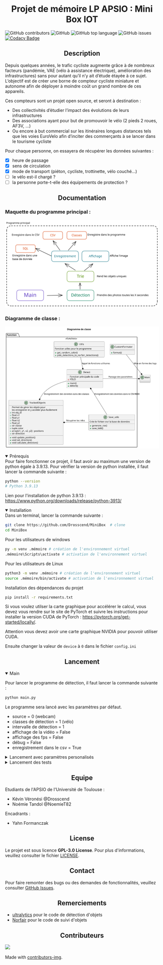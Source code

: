 # <h1 align="center">Projet de mémoire LP APSIO : Mini Box IOT</h1>
![GitHub contributors](https://img.shields.io/github/contributors/Drosscend/MiniBox?label=Contributeurs)
![GitHub](https://img.shields.io/github/license/Drosscend/MiniBox)
![GitHub top language](https://img.shields.io/github/languages/top/Drosscend/MiniBox)
![GitHub issues](https://img.shields.io/github/issues/Drosscend/MiniBox)
[![Codacy Badge](https://app.codacy.com/project/badge/Grade/f9d116c1661340d796c6d8feb08fd7c6)](https://www.codacy.com/gh/Drosscend/MiniBox/dashboard?utm_source=github.com&amp;utm_medium=referral&amp;utm_content=Drosscend/MiniBox&amp;utm_campaign=Badge_Grade)

## <h2 align="center">Description</h2>

Depuis quelques années, le trafic cycliste augmente grâce à de nombreux facteurs (pandémie, VAE (vélo à assistance électrique), amélioration des infrastructures) sans pour autant qu’il n’y ait d’étude étayée à ce sujet. L’objectif est de créer une borne de compteur cycliste miniature et autonome afin de déployer à moindre coût un grand nombre de ces appareils.

Ces compteurs sont un projet open source, et seront à destination :
- Des collectivités d’étudier l’impact des évolutions de leurs infrastructures
- Des associations ayant pour but de promouvoir le vélo (2 pieds 2 roues, AF3V, …)
- Ou encore à but commercial sur les itinéraires longues distances tels que les voies EuroVelo afin d’inciter des commerçants à se lancer dans le tourisme cycliste

Pour chaque personne, on essayera de récupérer les données suivantes :
- [x] heure de passage
- [x] sens de circulation
- [x] mode de transport (piéton, cycliste, trottinette, vélo couché…)
- [ ] le vélo est-il chargé ?
- [ ] la personne porte-t-elle des équipements de protection ?

## <h2 align="center">Documentation</h2>

### Maquette du programme principal :
![Programme principal](/docs/maquette_main.svg)

### Diagramme de classe :
![Programme principal (diagramme de classe)](/docs/classDiagram.svg)

<details open>
<summary>Prérequis</summary>
Pour faire fonctionner ce projet, il faut avoir au maximum une version de python égale à 3.9.13. Pour vérifier la version de python installée, il faut lancer la commande suivante :

```bash
python --version
# Python 3.9.13
```

Lien pour l'installation de python 3.9.13 : https://www.python.org/downloads/release/python-3913/

</details>

<details open>
<summary>Installation</summary>
Dans un terminal, lancer la commande suivante :

```bash
git clone https://github.com/Drosscend/MiniBox  # clone
cd MiniBox
```
Pour les utilisateurs de windows
```bash
py -m venv .mémoire # création de l'environnement virtuel
.mémoire\Scripts\activate # activation de l'environnement virtuel
```
Pour les utilisateurs de Linux
```bash
python3 -m venv .mémoire # création de l'environnement virtuel
source .mémoire/bin/activate # activation de l'environnement virtuel
```
Installation des dépendances du projet
```bash
pip install -r requirements.txt
```

Si vous voulez utilser la carte graphique pour accélérer le calcul, vous devez vous rendre sur le site de PyTorch et suivre les instructions pour installer la version CUDA de PyTorch : https://pytorch.org/get-started/locally/. 

Attention vous devez avoir une carte graphique NVIDIA pour pouvoir utiliser CUDA.

Ensuite changer la valeur de `device` à `0` dans le fichier `config.ini`

</details>

## <h2 align="center">Lancement</h2>

<details open>
<summary>Main</summary>

Pour lancer le programme de détection, il faut lancer la commande suivante :
```bash
python main.py
```

Le programme sera lancé avec les paramètres par défaut.
- source = 0 (webcam)
- classes de détection = 1 (vélo)
- intervalle de détection = 1
- affichage de la vidéo = False
- affichage des fps = False
- débug = False
- enregistrement dans le csv = True
</details>

<details>
<summary>Lancement avec paramètres personalisés</summary>

Pour lancer le programme avec des paramètres personnalisés, modifiez le fichier config.ini

Si vous voulez avoir plusieurs fichiers de configuration créer un nouveau fichier `.ini` en vous basant sur le fichier `config.ini` et lancer le programme avec l'option `-c` ou `--config` suivi du chemin vers le fichier de configuration.

Vous pouvez fournir un fichier de configuration personnalisé en utilisant l'option -c ou --config :
```bash
python main.py -c custom_config.ini
```
</details>

<details>
<summary>Lancement des tests</summary>

Pour lancer les tests, il faut lancer la commande suivante :
```bash
pytest Test/
```

</details>

### <h2 align="center">Equipe</h2>

Etudiants de l'APSIO de l'Université de Toulouse :
- Kévin Véronési @Drosscend
- Noémie Tandol @NoemieT82

Encadrants :
- Yahn Formanczak

### <h2 align="center">License</h2>

Le projet est sous licence **GPL-3.0 License**. Pour plus d'informations, veuillez consulter le fichier [LICENSE](LICENSE).

### <h2 align="center">Contact</h2>

Pour faire remonter des bugs ou des demandes de fonctionnalités, veuillez consulter [GitHub Issues](https://github.com/Drosscend/MiniBox/issues).

### <h2 align="center">Remerciements</h2>

- [ultralytics](https://github.com/ultralytics/yolov5) pour le code de détection d'objets
- [Norfair](https://github.com/tryolabs/norfair) pour le code de suivi d'objets

### <h2 align="center">Contributeurs</h2>

<a href = "https://github.com/Drosscend/MiniBox/graphs/contributors">
  <img src = "https://contrib.rocks/image?repo=Drosscend/MiniBox"/>
</a>

Made with [contributors-img](https://contrib.rocks).
